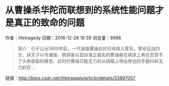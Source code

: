 # 从曹操杀华陀而联想到的系统性能问题才是真正的致命的问题
作者：lifetragedy
日期：2016-12-28 16:39
浏览量：6998
> 简介：引子公元1800年前，一代枭雄曹操此时已经病入膏肓。曾经征战四方，挟天子以令诸侯、筑铜雀以显四海之威名的曹操躺在病床上再也忍受不了头疼欲裂的痛苦。此时的曹操只能无力的从病榻上伸出惨白的手颤抖和无力的在...

 链接：http://blog.csdn.net/lifetragedy/article/details/53897057
